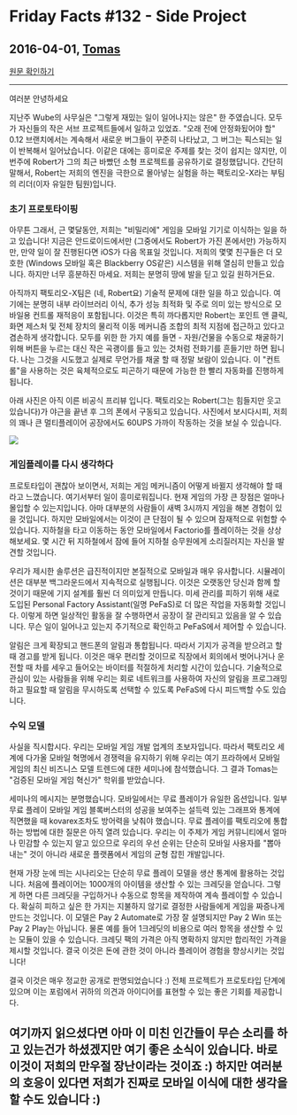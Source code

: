 # Friday Facts #132 - Side Project

## 2016-04-01, [Tomas](https://factorio.com/blog/author/Tomas)

[원문 확인하기](https://factorio.com/blog/post/fff-132)

---

여러분 안녕하세요

지난주 Wube의 사무실은 "그렇게 재밌는 일이 일어나지는 않은" 한 주였습니다. 모두가 자신들의 작은 서브 프로젝트들에서 일하고 있었죠. "오래 전에 안정화됬어야 할" 0.12 브랜치에서는 계속해서 새로운 버그들이 꾸준히 나타났고, 그 버그는 픽스되는 일이 반복해서 일어났습니다. 이같은 대에는 흥미로운 주제를 찾는 것이 쉽지는 않지만, 이번주에 Robert가 그의 최근 바빴던 소형 프로젝트를 공유하기로 결정했답니다. 간단히 말해서, Robert는 저희의 엔진을 극한으로 몰아넣는 실험을 하는 팩토리오-X라는 부팀의 리더(이자 유일한 팀원)입니다. 

### 초기 프로토타이핑

아무튼 그래서, 근 몇달동안, 저희는 "비밀리에" 게임을 모바일 기기로 이식하는 일을 하고 있습니다! 지금은 안드로이드에서만 (그중에서도 Robert가 가진 폰에서만) 가능하지만, 만약 일이 잘 진행된다면 iOS가 다음 목표일 것입니다. 저희의 몇몇 친구들은 더 모호한 (Windows 모바일 혹은 Blackberry OS같은) 시스템을 위해 열심히 만들고 있습니다. 하지만 너무 흥분하진 마세요. 저희는 분명히 땅에 발을 딛고 있길 원하거든요.

아직까지 팩토리오-X팀은 (네, Robert요) 기술적 문제에 대한 일을 하고 있습니다. 여기에는 분명히 내부 라이브러리 이식, 추가 성능 최적화 및 주로 의미 있는 방식으로 모바일용 컨트롤 재적응이 포함됩니다. 이것은 특히 까다롭지만 Robert는 포인트 앤 클릭, 화면 제스처 및 전체 장치의 물리적 이동 메커니즘 조합의 최적 지점에 접근하고 있다고 겸손하게 생각합니다. 모두를 위한 한 가지 예를 들면 - 자원/건물을 수동으로 채굴하기 위해 버튼을 누르는 대신 작은 곡괭이를 들고 있는 것처럼 전화기를 흔들기만 하면 됩니다. 나는 그것을 시도했고 실제로 무언가를 채굴 할 때 정말 보람이 있습니다. 이 "컨트롤"을 사용하는 것은 육체적으로도 피곤하기 때문에 가능한 한 빨리 자동화를 진행하게 됩니다.

아래 사진은 아직 이른 비공식 프리뷰 입니다. 팩토리오는 Robert(그는 힘들지만 웃고 있습니다)가 야근을 끝낸 후 그의 폰에서 구동되고 있습니다. 사진에서 보시다시피, 저희의 꽤나 큰 멀티플레이어 공장에서도 60UPS 가까이 작동하는 것을 보실 수 있습니다.

![](https://cdn.factorio.com/assets/img/blog/fff-132-mobile.jpg)

### 게임플레이를 다시 생각하다

프로토타입이 괜찮아 보이면서, 저희는 게임 메커니즘이 어떻게 바뀔지 생각해야 할 때라고 느꼈습니다. 여기서부터 일이 흥미로워집니다. 현재 게임의 가장 큰 장점은 얼마나 몰입할 수 있는지입니다. 아마 대부분의 사람들이 새벽 3시까지 게임을 해본 경험이 있을 것입니다. 하지만 모바일에서는 이것이 큰 단점이 될 수 있으며 잠재적으로 위험할 수 있습니다. 지하철을 타고 이동하는 동안 모바일에서 Factorio를 플레이하는 것을 상상해보세요. 몇 시간 뒤 지하철에서 잠에 들어 지하철 승무원에게 소리질러지는 자신을 발견할 것입니다. 

우리가 제시한 솔루션은 급진적이지만 본질적으로 모바일과 매우 유사합니다. 시뮬레이션은 대부분 백그라운드에서 지속적으로 실행됩니다. 이것은 오랫동안 당신과 함께 할 것이기 때문에 기지 설계를 훨씬 더 의미있게 만듭니다. 미세 관리를 피하기 위해 새로 도입된 Personal Factory Assistant(일명 PeFaS)로 더 많은 작업을 자동화할 것입니다. 이렇게 하면 일상적인 활동을 잘 수행하면서 공장이 잘 관리되고 있음을 알 수 있습니다. 무슨 일이 일어나고 있는지 주기적으로 확인하고 PeFaS에서 제어할 수 있습니다.

알림은 크게 확장되고 핸드폰의 알림과 통합됩니다. 따라서 기지가 공격을 받으려고 할 때 경고를 받게 됩니다. 이것은 매우 편리할 것이므로 직장에서 회의에서 벗어나거나 운전할 때 차를 세우고 들어오는 바이터를 적절하게 처리할 시간이 있습니다. 기술적으로 관심이 있는 사람들을 위해 우리는 회로 네트워크를 사용하여 자신의 알림을 프로그래밍하고 필요할 때 알림을 무시하도록 선택할 수 있도록 PeFaS에 다시 피드백할 수도 있습니다.

### 수익 모델

사실을 직시합시다. 우리는 모바일 게임 개발 업계의 초보자입니다. 따라서 팩토리오 세계에 다가올 모바일 혁명에서 경쟁력을 유지하기 위해 우리는 여기 프라하에서 모바일 게임의 최신 비즈니스 모델 트렌드에 대한 세미나에 참석했습니다. 그 결과 Tomas는 "검증된 모바일 게임 혁신가" 학위를 받았습니다.

세미나의 메시지는 분명했습니다. 모바일에서는 무료 플레이가 유일한 옵션입니다. 일부 무료 플레이 모바일 게임 블록버스터의 성공을 보여주는 설득력 있는 그래프와 통계에 직면했을 때 kovarex조차도 방어력을 낮춰야 했습니다. 무료 플레이를 팩토리오에 통합하는 방법에 대한 질문은 아직 열려 있습니다. 우리는 이 주제가 게임 커뮤니티에서 얼마나 민감할 수 있는지 알고 있으므로 우리의 우선 순위는 단순히 모바일 사용자를 "뽑아내는" 것이 아니라 새로운 플랫폼에서 게임의 균형 잡힌 개발입니다.

현재 가장 눈에 띄는 시나리오는 단순히 무료 플레이 모델을 생산 통계에 활용하는 것입니다. 처음에 플레이어는 1000개의 아이템을 생산할 수 있는 크레딧을 얻습니다. 그렇게 하면 다른 크레딧을 구입하거나 수동으로 항목을 제작하여 계속 플레이할 수 있습니다. 확실히 피하고 싶은 한 가지는 지불하지 않기로 결정한 사람들에게 게임을 짜증나게 만드는 것입니다. 이 모델은 Pay 2 Automate로 가장 잘 설명되지만 Pay 2 Win 또는 Pay 2 Play는 아닙니다. 물론 예를 들어 1크레딧의 비용으로 여러 항목을 생산할 수 있는 모듈이 있을 수 있습니다. 크레딧 팩의 가격은 아직 명확하지 않지만 합리적인 가격을 제시할 것입니다. 결국 이것은 돈에 관한 것이 아니라 플레이어 경험을 향상시키는 것입니다!

결국 이것은 매우 정교한 공개로 판명되었습니다 :) 전체 프로젝트가 프로토타입 단계에 있으며 이는 포럼에서 귀하의 의견과 아이디어를 표현할 수 있는 좋은 기회를 제공합니다.

## 여기까지 읽으셨다면 아마 이 미친 인간들이 무슨 소리를 하고 있는건가 하셨겠지만 여기 좋은 소식이 있습니다. 바로 이것이 저희의 만우절 장난이라는 것이죠 :) 하지만 여러분의 호응이 있다면 저희가 진짜로 모바일 이식에 대한 생각을 할 수도 있습니다 :)